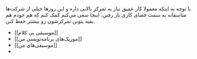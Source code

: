 
با توجه به اینکه معمولا کار عمیق نیاز به تمرکز بالایی داره و این روزها خیلی از شرکت‌ها متاسفانه به سمت فضای کاری باز رفتن، اینجا سعی می‌کنم کمک کنم که هم خودم هم بقیه بتونن تمرکزشون رو بیشتر حفظ کنن.

- [[موسیقی بی کلام]]
- [[موزیک‌های برنامه‌نویسی من]]
- [[موسیقی‌های من]]
- 